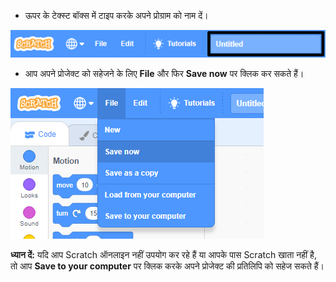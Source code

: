 + ऊपर के टेक्स्ट बॉक्स में टाइप करके अपने प्रोग्राम को नाम दें।

![scratch project name textbox](images/name-annotated.png)

+ आप अपने प्रोजेक्ट को सहेजने के लिए **File** और फिर **Save now** पर क्लिक कर सकते हैं।

![screenshot](images/save.png)

**ध्यान दें:** यदि आप Scratch ऑनलाइन नहीं उपयोग कर रहे हैं या आपके पास Scratch खाता नहीं है, तो आप **Save to your computer** पर क्लिक करके अपने प्रोजेक्ट की प्रतिलिपि को सहेज सकते हैं।